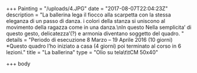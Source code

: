 +++
Painting = "/uploads/4.JPG"
date = "2017-08-07T22:04:23Z"
description = "La ballerina lega il fiocco alla scarpetta con la stessa eleganza di un passo di danza. i colori della stanza si uniscono al movimento della ragazza come in una danza.\nIn questo Nella semplicita’ di questo gesto, delicatezza’(?) e armonia diventano soggetto del quadro. "
details = "Periodo di esecuzione 8 Marzo – 19 Aprile 2016 (10 giorni) *Questo quadro l’ho iniziato a casa (4 giorni) poi  terminato al corso in 6 lezioni."
title = "La ballerina"
type = "Olio su tela\t\tCM 50x40"

+++
body